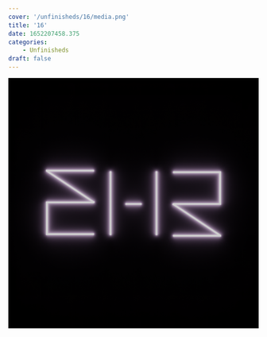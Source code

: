 ```yaml
---
cover: '/unfinisheds/16/media.png'
title: '16'
date: 1652207458.375
categories:
    - Unfinisheds
draft: false
---
```


![](media.png)

                